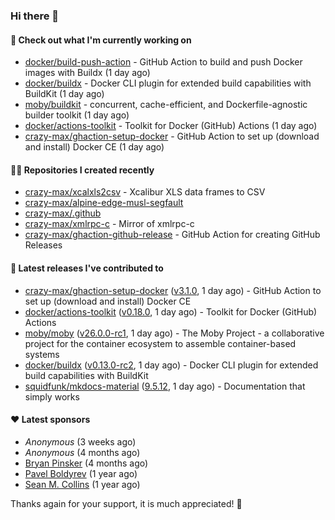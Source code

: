### Hi there 👋

#### 👷 Check out what I'm currently working on

- [docker/build-push-action](https://github.com/docker/build-push-action) - GitHub Action to build and push Docker images with Buildx (1 day ago)
- [docker/buildx](https://github.com/docker/buildx) - Docker CLI plugin for extended build capabilities with BuildKit (1 day ago)
- [moby/buildkit](https://github.com/moby/buildkit) - concurrent, cache-efficient, and Dockerfile-agnostic builder toolkit (1 day ago)
- [docker/actions-toolkit](https://github.com/docker/actions-toolkit) - Toolkit for Docker (GitHub) Actions (1 day ago)
- [crazy-max/ghaction-setup-docker](https://github.com/crazy-max/ghaction-setup-docker) - GitHub Action to set up (download and install) Docker CE (1 day ago)

#### 👨‍💻 Repositories I created recently

- [crazy-max/xcalxls2csv](https://github.com/crazy-max/xcalxls2csv) - Xcalibur XLS data frames to CSV
- [crazy-max/alpine-edge-musl-segfault](https://github.com/crazy-max/alpine-edge-musl-segfault)
- [crazy-max/.github](https://github.com/crazy-max/.github)
- [crazy-max/xmlrpc-c](https://github.com/crazy-max/xmlrpc-c) - Mirror of xmlrpc-c
- [crazy-max/ghaction-github-release](https://github.com/crazy-max/ghaction-github-release) - GitHub Action for creating GitHub Releases

#### 🚀 Latest releases I've contributed to

- [crazy-max/ghaction-setup-docker](https://github.com/crazy-max/ghaction-setup-docker) ([v3.1.0](https://github.com/crazy-max/ghaction-setup-docker/releases/tag/v3.1.0), 1 day ago) - GitHub Action to set up (download and install) Docker CE
- [docker/actions-toolkit](https://github.com/docker/actions-toolkit) ([v0.18.0](https://github.com/docker/actions-toolkit/releases/tag/v0.18.0), 1 day ago) - Toolkit for Docker (GitHub) Actions
- [moby/moby](https://github.com/moby/moby) ([v26.0.0-rc1](https://github.com/moby/moby/releases/tag/v26.0.0-rc1), 1 day ago) - The Moby Project - a collaborative project for the container ecosystem to assemble container-based systems
- [docker/buildx](https://github.com/docker/buildx) ([v0.13.0-rc2](https://github.com/docker/buildx/releases/tag/v0.13.0-rc2), 1 day ago) - Docker CLI plugin for extended build capabilities with BuildKit
- [squidfunk/mkdocs-material](https://github.com/squidfunk/mkdocs-material) ([9.5.12](https://github.com/squidfunk/mkdocs-material/releases/tag/9.5.12), 1 day ago) - Documentation that simply works

#### ❤️ Latest sponsors
- _Anonymous_ (3 weeks ago)
- _Anonymous_ (4 months ago)
- [Bryan Pinsker](https://github.com/BryanPinsker) (4 months ago)
- [Pavel Boldyrev](https://github.com/bpg) (1 year ago)
- [Sean M. Collins](https://github.com/sc68cal) (1 year ago)

Thanks again for your support, it is much appreciated! 🙏
